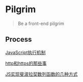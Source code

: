 # Pilgrim
> Be a front-end pilgrim
## Process
[JavaScript执行机制](https://github.com/SweetyPeng/Pilgrim/blob/master/Feb./JavaScript%20%E6%89%A7%E8%A1%8C%E6%9C%BA%E5%88%B6.md) 

[http和https的那些事](https://github.com/SweetyPeng/Pilgrim/blob/master/Mar./http%E5%92%8Chttps%E7%9A%84%E9%82%A3%E4%BA%9B%E4%BA%8B.md)

[JS实现斐波拉契数列函数的几种方式](https://github.com/SweetyPeng/Pilgrim/blob/master/algorithm/%E5%AE%9E%E7%8E%B0%E6%96%90%E6%B3%A2%E6%8B%89%E5%A5%91%E6%95%B0%E5%88%97.md)
